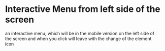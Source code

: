 # Interactive Menu from left side of the screen
 an interactive menu, which will be in the mobile version on the left side of the screen and when you click will leave with the change of the element icon